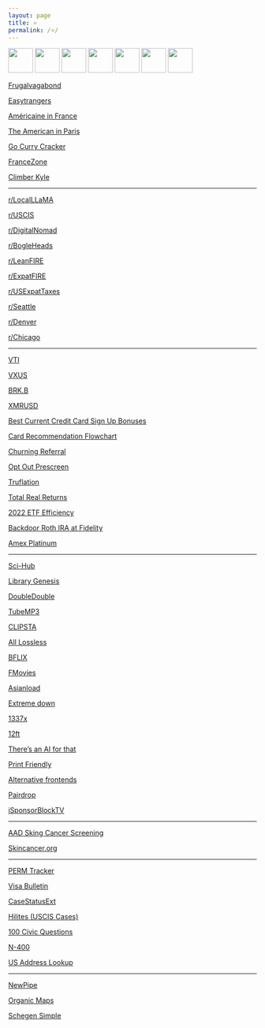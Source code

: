 ```yaml
---
layout: page
title: ⭐
permalink: /⭐/
---
```


<a href="https://news.ycombinator.com/"><img src="https://news.ycombinator.com/favicon.ico" width="50" height="50" /></a>
<a href="https://slickdeals.net/"><img src="https://slickdeals.net/images/slickdeals_icon.svg" width="50" height="50" /></a>
<a href="https://bogleheads.org/"><img src="https://bogleheads.org/favicon.ico" width="50" height="50" /></a>
<a href="https://www.rfi.fr/en/"><img src="https://www.rfi.fr/favicon.ico" width="50" height="50" /></a>
<a href="https://www.lemonde.fr/en/"><img src="https://www.lemonde.fr/favicon.ico" width="50" height="50" /></a>
<a href="https://www.memeorandum.com/"><img src="https://www.memeorandum.com/favicon.ico" width="50" height="50" /></a>
<a href="https://xkcd.com/"><img src="https://xkcd.com/favicon.ico" width="50" height="50" /></a>


[Frugalvagabond](https://frugalvagabond.com/) 

[Easytrangers](https://www.easytrangers.com/)

[Américaine in France](https://www.americaineinfrance.com/)

[The American in Paris](https://theamericaninparis.com/)

[Go Curry Cracker](https://www.gocurrycracker.com)

[FranceZone](https://www.francezone.com/)

[Climber Kyle](https://climberkyle.com/)

---

[r/LocalLLaMA](https://farside.link/libreddit/r/LocalLLaMA/)

[r/USCIS](https://farside.link/libreddit/r/uscis)

[r/DigitalNomad](https://farside.link/libreddit/r/digitalnomad/)

[r/BogleHeads](https://farside.link/libreddit/r/bogleheads)

[r/LeanFIRE](https://farside.link/libreddit/r/leanfire)

[r/ExpatFIRE](https://farside.link/libreddit/r/expatfire)

[r/USExpatTaxes](https://farside.link/libreddit/r/usexpattaxes)

[r/Seattle](https://farside.link/libreddit/r/seattle) 

[r/Denver](https://farside.link/libreddit/r/denver)

[r/Chicago](https://farside.link/libreddit/r/chicago)

---

[VTI](https://www.google.com/finance/quote/VTI:NYSEARCA)

[VXUS](https://www.google.com/finance/quote/VXUS:NASDAQ)

[BRK.B](https://www.google.com/finance/quote/BRK.B:NYSE)

[XMRUSD](https://www.google.com/finance/quote/XMR-USD)

[Best Current Credit Card Sign Up Bonuses](https://www.doctorofcredit.com/best-current-credit-card-sign-bonuses/#Recent_Changes)

[Card Recommendation Flowchart](https://m16p-churning.s3.us-east-2.amazonaws.com/Card+Recommendation+Flowchart+Latest.html)

[Churning Referral](https://churning.rankt.com/referrals/)

[Opt Out Prescreen](https://www.optoutprescreen.com/)

[Truflation](https://truflation.com/)

[Total Real Returns](https://totalrealreturns.com/s/USDOLLAR,BRK-B,VTI,VXUS,SGOV?start=2022-01-01)

[2022 ETF Efficiency](https://docs.google.com/spreadsheets/u/0/d/1owatGsAWQ3Ep60lo50cpLaj7LoH-FtPSXxNPwGuAMk8/htmlview#gid=437441803)

[Backdoor Roth IRA at Fidelity](https://www.whitecoatinvestor.com/how-to-do-a-backdoor-roth-ira-at-fidelity/)

[Amex Platinum](https://thepointsguy.com/credit-cards/american-express/10-things-to-do-amex-platinum/)

---

[Sci-Hub](https://sci-hub.se/)

[Library Genesis](http://libgen.rs/)

[DoubleDouble](https://doubledouble.top/)

[TubeMP3](https://tubemp3.to)

[CLIPSTA](https://clipsta.us.to)

[All Lossless](https://alllossless.net)

[BFLIX](https://web.bflix.to/home)

[FMovies](https://fmoviesz.to/home)

[Asianload](https://asianembed.io/)

[Extreme down](https://www.extreme-down.moe)

[1337x](https://1337x.to/)

[12ft](https://12ft.io/)

[There’s an AI for that](https://theresanaiforthat.com/alphabetical/)

[Print Friendly](https://www.printfriendly.com)

[Alternative frontends](https://farside.link/)

[Pairdrop](https://pairdrop.net/)

[iSponsorBlockTV](https://github.com/dmunozv04/iSponsorBlockTV) 

---

[AAD Sking Cancer Screening](https://www.aad.org/public/public-health/skin-cancer-screenings/find-a-screening)

[Skincancer.org](https://www.skincancer.org/early-detection/destination-healthy-skin/schedule/)

---

[PERM Tracker](https://permtimeline.com/)

[Visa Bulletin](https://travel.state.gov/content/travel/en/legal/visa-law0/visa-bulletin.html)

[CaseStatusExt](https://www.casestatusext.com/cases/MSC2490062117)

[Hilites (USCIS Cases)](https://hilites.today/dashboard/MSC_LB/I-485)

[100 Civic Questions](https://www.uscis.gov/citizenship/find-study-materials-and-resources/study-for-the-test/100-civics-questions-and-answers-with-mp3-audio-english-version)

[N-400](https://www.uscis.gov/n-400)

[US Address Lookup](https://firstlogic.com/tools/verify-address)

---

[NewPipe](https://github.com/TeamNewPipe/NewPipe/releases)

[Organic Maps](https://organicmaps.app/)

[Schegen Simple](https://schengensimple.com/)


<script>
    document.getElementsByClassName("post-title").item(0).innerText = null;
</script>
